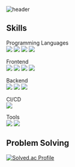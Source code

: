 ![header](https://capsule-render.vercel.app/api?height=150&type=rect&color=0:071734,100:0E305B&section=header&text=Yeonju's%20Github🌠&desc=Web%20Developer&fontColor=ebebeb&fontAlign=52&fontAlignY=45&fontSize=50&animation=twinkling&descAlignY=75)

## Skills

Programming Languages
<br/>
<img src="https://img.shields.io/badge/Java-ED8B00?style=for-the-badge&logo=openjdk&logoColor=white">
<img src="https://img.shields.io/badge/JavaScript-F7DF1E?style=for-the-badge&logo=JavaScript&logoColor=white">
<img src="https://img.shields.io/badge/Python-14354C?style=for-the-badge&logo=python&logoColor=white">
<img src="https://img.shields.io/badge/C%2B%2B-00599C?style=for-the-badge&logo=c%2B%2B&logoColor=white">

Frontend
<br/>
<img src="https://img.shields.io/badge/React-20232A?style=for-the-badge&logo=react&logoColor=61DAFB">
<img src="https://img.shields.io/badge/Redux-593D88?style=for-the-badge&logo=redux&logoColor=white">
<img src="https://img.shields.io/badge/CSS-239120?&style=for-the-badge&logo=css3&logoColor=white">
<img src="https://img.shields.io/badge/HTML-239120?style=for-the-badge&logo=html5&logoColor=white">

Backend
<br/>
<img src="https://img.shields.io/badge/Spring-6DB33F?style=for-the-badge&logo=spring&logoColor=white">
<img src="https://img.shields.io/badge/FastAPI-14354C?style=for-the-badge&logo=python&logoColor=white">
<img src="https://img.shields.io/badge/MySQL-005C84?style=for-the-badge&logo=mysql&logoColor=white">

CI/CD
</br>
<img src="https://img.shields.io/badge/docker-%230db7ed.svg?style=for-the-badge&logo=docker&logoColor=white">

Tools
<br/>
<img src="https://img.shields.io/badge/GIT-E44C30?style=for-the-badge&logo=git&logoColor=white">
<img src="https://img.shields.io/badge/Jira-0052CC?style=for-the-badge&logo=Jira&logoColor=white">
<!--<img src="">-->



## Problem Solving
[![Solved.ac Profile](http://mazassumnida.wtf/api/generate_badge?boj=ivvi_a)](https://solved.ac/ivvi_a)

<br/>
